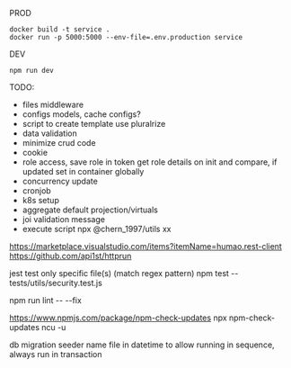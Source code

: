 PROD

```
docker build -t service .
docker run -p 5000:5000 --env-file=.env.production service
```

DEV

```
npm run dev
```

TODO:

- files middleware
- configs models, cache configs?
- script to create template use pluralrize
- data validation
- minimize crud code
- cookie
- role access, save role in token get role details on init and compare, if updated set in container globally
- concurrency update
- cronjob
- k8s setup
- aggregate default projection/virtuals
- joi validation message
- execute script npx @chern_1997/utils xx

https://marketplace.visualstudio.com/items?itemName=humao.rest-client
https://github.com/api1st/httprun

jest test only specific file(s) (match regex pattern)
npm test -- tests/utils/security.test.js

npm run lint -- --fix

https://www.npmjs.com/package/npm-check-updates
npx npm-check-updates
ncu -u

db migration seeder name file in datetime to allow running in sequence, always run in transaction
